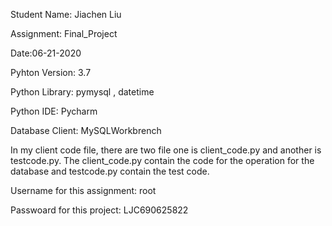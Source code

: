 Student Name: Jiachen Liu

Assignment: Final_Project

Date:06-21-2020

Pyhton Version: 3.7

Python Library: pymysql , datetime

Python IDE: Pycharm

Database Client: MySQLWorkbrench

In my client code file, there are two file one is client_code.py and another is testcode.py. The client_code.py contain the code for the operation for the database and testcode.py contain the test code.

Username for this assignment: root

Passwoard for this project: LJC690625822